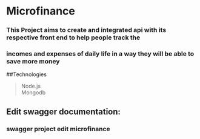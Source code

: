 # Microfinance

### This Project aims to create and integrated api with its respective front end to help people track the
### incomes and expenses of daily life in a way they will be able to save more money

##Technologies
 > Node.js </br>
 > Mongodb </br>

## Edit swagger documentation:

### swagger project edit microfinance